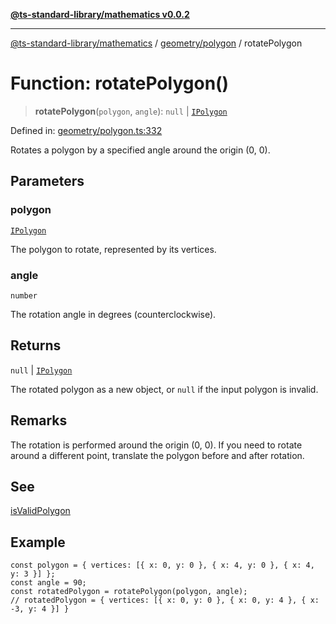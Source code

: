 [**@ts-standard-library/mathematics v0.0.2**](../../../README.md)

***

[@ts-standard-library/mathematics](../../../README.md) / [geometry/polygon](../README.md) / rotatePolygon

# Function: rotatePolygon()

> **rotatePolygon**(`polygon`, `angle`): `null` \| [`IPolygon`](../interfaces/IPolygon.md)

Defined in: [geometry/polygon.ts:332](https://github.com/gabaudette/ts-stdlib/blob/725aff52e6f28b9942b278b955914b3ace9f325c/packages/mathematics/src/geometry/polygon.ts#L332)

Rotates a polygon by a specified angle around the origin (0, 0).

## Parameters

### polygon

[`IPolygon`](../interfaces/IPolygon.md)

The polygon to rotate, represented by its vertices.

### angle

`number`

The rotation angle in degrees (counterclockwise).

## Returns

`null` \| [`IPolygon`](../interfaces/IPolygon.md)

The rotated polygon as a new object, or `null` if the input polygon is invalid.

## Remarks

The rotation is performed around the origin (0, 0). If you need to rotate around a different point,
translate the polygon before and after rotation.

## See

[isValidPolygon](isValidPolygon.md)

## Example

```
const polygon = { vertices: [{ x: 0, y: 0 }, { x: 4, y: 0 }, { x: 4, y: 3 }] };
const angle = 90;
const rotatedPolygon = rotatePolygon(polygon, angle);
// rotatedPolygon = { vertices: [{ x: 0, y: 0 }, { x: 0, y: 4 }, { x: -3, y: 4 }] }
```
